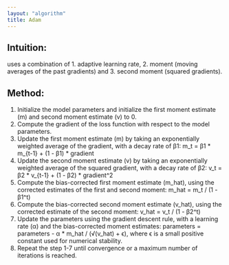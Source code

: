 ```yaml
---
layout: "algorithm"
title: Adam
---
```

## Intuition: 
uses a combination of 1. adaptive learning rate, 2. moment (moving averages of the past gradients) and 3. second moment (squared gradients).

## Method:
1. Initialize the model parameters and initialize the first moment estimate (m) and second moment estimate (v) to 0.
2. Compute the gradient of the loss function with respect to the model parameters.
3. Update the first moment estimate (m) by taking an exponentially weighted average of the gradient, with a decay rate of β1:
m_t = β1 * m_{t-1} + (1 - β1) * gradient
4. Update the second moment estimate (v) by taking an exponentially weighted average of the squared gradient, with a decay rate of β2:
v_t = β2 * v_{t-1} + (1 - β2) * gradient^2
5. Compute the bias-corrected first moment estimate (m_hat), using the corrected estimates of the first and second moment:
m_hat = m_t / (1 - β1^t)
6. Compute the bias-corrected second moment estimate (v_hat), using the corrected estimate of the second moment:
v_hat = v_t / (1 - β2^t)
7. Update the parameters using the gradient descent rule, with a learning rate (α) and the bias-corrected moment estimates:
parameters = parameters - α * m_hat / (√(v_hat) + ϵ), where ϵ is a small positive constant used for numerical stability.
8. Repeat the step 1-7 until convergence or a maximum number of iterations is reached.